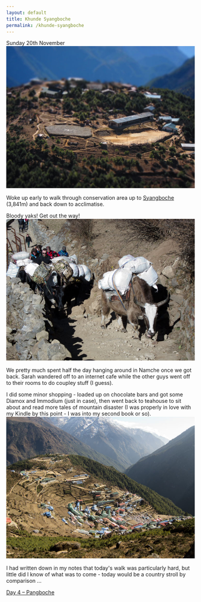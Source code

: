 ```yaml
---
layout: default
title: Khunde Syangboche
permalink: /khunde-syangboche
---
```


Sunday 20th November
![](/assets/syangboche.jpg "Syangboche")

Woke up early to walk through conservation area up to [Syangboche](http://en.wikipedia.org/wiki/Syangboche_Airport) (3,841m) and back down to acclimatise.

Bloody yaks! Get out the way!
![](/assets/yaks.jpg "Yaks")

We pretty much spent half the day hanging around in Namche once we got back. Sarah wandered off to an internet cafe while the other guys went off to their rooms to do coupley stuff (I guess).

I did some minor shopping - loaded up on chocolate bars and got some Diamox and Immodium (just in case), then went back to teahouse to sit about and read more tales of mountain disaster (I was properly in love with my Kindle by this point - I was into my second book or so).
![](/assets/namche2.jpg "Namche")

I had written down in my notes that today's walk was particularly hard, but little did I know of what was to come - today would be a country stroll by comparison ...

[Day 4 – Pangboche](pangboche)
